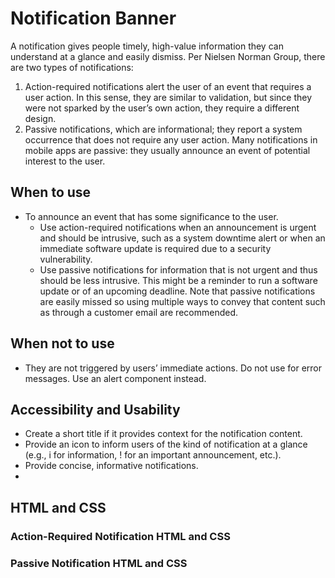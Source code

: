 # Notification Banner
A notification gives people timely, high-value information they can understand at a glance and easily dismiss. Per Nielsen Norman Group, there are two types of notifications:
1. Action-required notifications alert the user of an event that requires a user action. In this sense, they are similar to validation, but since they were not sparked by the user’s own action, they require a different design.  
2. Passive notifications, which are informational; they report a system occurrence that does not require any user action.  Many notifications in mobile apps are passive: they usually announce an event of potential interest to the user.

## When to use
- To announce an event that has some significance to the user.
  - Use action-required notifications when an announcement is urgent and should be intrusive, such as a system downtime alert or when an immediate software update is required due to a security vulnerability. 
  - Use passive notifications for information that is not urgent and thus should be less intrusive. This might be a reminder to run a software update or of an upcoming deadline. Note that passive notifications are easily missed so using multiple ways to convey that content such as through a customer email are recommended. 

## When not to use
- They are not triggered by users’ immediate actions. Do not use for error messages. Use an alert component instead. 

## Accessibility and Usability
- Create a short title if it provides context for the notification content. 
- Provide an icon to inform users of the kind of notification at a glance (e.g., i for information, ! for an important announcement, etc.).
- Provide concise, informative notifications. 
- 

## HTML and CSS

### Action-Required Notification HTML and CSS

### Passive Notification HTML and CSS

